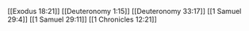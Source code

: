 [[Exodus 18:21]]
[[Deuteronomy 1:15]]
[[Deuteronomy 33:17]]
[[1 Samuel 29:4]]
[[1 Samuel 29:11]]
[[1 Chronicles 12:21]]
